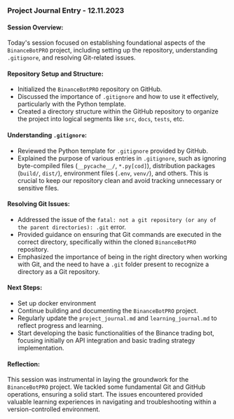 
### Project Journal Entry - 12.11.2023

#### **Session Overview**:
Today's session focused on establishing foundational aspects of the `BinanceBotPRO` project, including setting up the repository, understanding `.gitignore`, and resolving Git-related issues.

#### **Repository Setup and Structure**:
- Initialized the `BinanceBotPRO` repository on GitHub.
- Discussed the importance of `.gitignore` and how to use it effectively, particularly with the Python template.
- Created a directory structure within the GitHub repository to organize the project into logical segments like `src`, `docs`, `tests`, etc.

#### **Understanding `.gitignore`**:
- Reviewed the Python template for `.gitignore` provided by GitHub.
- Explained the purpose of various entries in `.gitignore`, such as ignoring byte-compiled files (`__pycache__/`, `*.py[cod]`), distribution packages (`build/`, `dist/`), environment files (`.env`, `venv/`), and others. This is crucial to keep our repository clean and avoid tracking unnecessary or sensitive files.

#### **Resolving Git Issues**:
- Addressed the issue of the `fatal: not a git repository (or any of the parent directories): .git` error.
- Provided guidance on ensuring that Git commands are executed in the correct directory, specifically within the cloned `BinanceBotPRO` repository.
- Emphasized the importance of being in the right directory when working with Git, and the need to have a `.git` folder present to recognize a directory as a Git repository.

#### **Next Steps**:
- Set up docker environment
- Continue building and documenting the `BinanceBotPRO` project.
- Regularly update the `project_journal.md` and `learning_journal.md` to reflect progress and learning.
- Start developing the basic functionalities of the Binance trading bot, focusing initially on API integration and basic trading strategy implementation.

#### **Reflection**:
This session was instrumental in laying the groundwork for the `BinanceBotPRO` project. We tackled some fundamental Git and GitHub operations, ensuring a solid start. The issues encountered provided valuable learning experiences in navigating and troubleshooting within a version-controlled environment.

